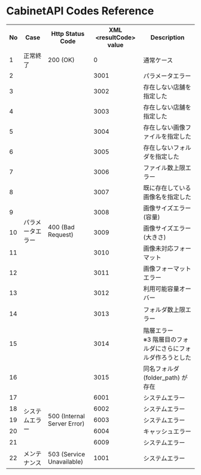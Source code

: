 # CabinetAPI Codes Reference

<table><tbody><tr><th colspan="1">No</th><th colspan="1">Case</th><th>Http Status Code</th><th>XML &lt;resultCode&gt; value</th><th>Description</th></tr><tr><td colspan="1">1</td><td colspan="1" data-highlight-colour="red">正常終了</td><td>200 (OK)</td><td data-highlight-colour="red">0</td><td>通常ケース</td></tr><tr><td colspan="1">2</td><td data-highlight-colour="red" rowspan="15">パラメータエラー</td><td rowspan="15">400 (Bad Request)</td><td data-highlight-colour="red">3001</td><td>パラメータエラー</td></tr><tr><td>3</td><td data-highlight-colour="red">3002</td><td>存在しない店舗を指定した</td></tr><tr><td>4</td><td data-highlight-colour="red">3003</td><td>存在しない店舗を指定した</td></tr><tr><td colspan="1">5</td><td colspan="1" data-highlight-colour="red">3004</td><td colspan="1">存在しない画像ファイルを指定した</td></tr><tr><td colspan="1">6</td><td colspan="1" data-highlight-colour="red">3005</td><td colspan="1">存在しないフォルダを指定した</td></tr><tr><td colspan="1">7</td><td colspan="1" data-highlight-colour="red">3006</td><td colspan="1">ファイル数上限エラー</td></tr><tr><td colspan="1">8</td><td colspan="1" data-highlight-colour="red">3007</td><td colspan="1">既に存在している画像名を指定した</td></tr><tr><td colspan="1">9</td><td colspan="1" data-highlight-colour="red">3008</td><td colspan="1">画像サイズエラー (容量)</td></tr><tr><td colspan="1">10</td><td colspan="1" data-highlight-colour="red">3009</td><td colspan="1">画像サイズエラー (大きさ)</td></tr><tr><td colspan="1">11</td><td colspan="1" data-highlight-colour="red">3010</td><td colspan="1">画像未対応フォーマット</td></tr><tr><td colspan="1">12</td><td colspan="1" data-highlight-colour="red">3011</td><td colspan="1">画像フォーマットエラー</td></tr><tr><td colspan="1">13</td><td colspan="1" data-highlight-colour="red">3012</td><td colspan="1">利用可能容量オーバー</td></tr><tr><td colspan="1"><p>14</p></td><td colspan="1" data-highlight-colour="red">3013</td><td colspan="1">フォルダ数上限エラー</td></tr><tr><td colspan="1">15</td><td colspan="1" data-highlight-colour="red">3014</td><td colspan="1">階層エラー<br>※3 階層目のフォルダにさらにフォルダ作ろうとした</td></tr><tr><td colspan="1">16</td><td colspan="1" data-highlight-colour="red">3015</td><td colspan="1">同名フォルダ (folder_path) が存在</td></tr><tr><td>17</td><td data-highlight-colour="red" rowspan="5">システムエラー</td><td rowspan="5">500 (Internal Server Error)</td><td data-highlight-colour="red">6001</td><td>システムエラー</td></tr><tr><td>18</td><td data-highlight-colour="red">6002</td><td>システムエラー</td></tr><tr><td>19</td><td data-highlight-colour="red">6003</td><td>システムエラー</td></tr><tr><td colspan="1">20</td><td colspan="1" data-highlight-colour="red">6004</td><td colspan="1">キャッシュエラー</td></tr><tr><td colspan="1">21</td><td data-highlight-colour="red">6009</td><td>システムエラー</td></tr><tr><td>22</td><td data-highlight-colour="red">メンテナンス</td><td>503 (Service Unavailable)</td><td data-highlight-colour="red">1001</td><td>システムエラー</td></tr></tbody></table>